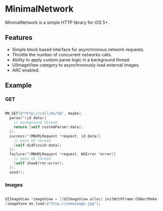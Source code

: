 # MinimalNetwork

MinimalNetwork is a simple HTTP library for iOS 5+.

## Features

* Simple block based interface for asynchronous network requests.
* Throttle the number of concurrent networks calls.
* Ability to apply custom parse logic in a background thread.
* UIImageView category to asynchronously load external images.
* ARC enabled.

## Example

### GET

``` objective-c

MN_GET(@"http://call/me/%@", maybe).
  parse(^(id data){
    // background thread
    return [self customParser:data];
  }).
  success(^(MNURLRequest *request, id data){
    // main UI thread
    [self didFinish:data];
  }).
  failure(^(MNURLRequest *request, NSError *error){
    // main UI thread
    [self showError:error]; 
  }).
  send();

```

### Images

``` objective-c

UIImageView *imageView = [[UIImageView alloc] initWithFrame:CGRectMake(0.0f, 0.0f, 48.0f, 48.0f)];
[imageView mn_load:@"http://someimage.jpg"];

```